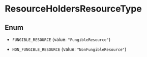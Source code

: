

# ResourceHoldersResourceType

## Enum


* `FUNGIBLE_RESOURCE` (value: `"FungibleResource"`)

* `NON_FUNGIBLE_RESOURCE` (value: `"NonFungibleResource"`)



